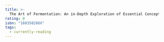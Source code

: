 ```yaml
---
title: >-
  The Art of Fermentation: An in-Depth Exploration of Essential Concepts and Processes from Around the World
rating: 0
isbn: "160358286X"
tags:
  - currently-reading
---
```


